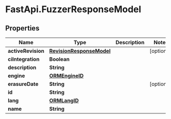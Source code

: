 # FastApi.FuzzerResponseModel

## Properties

Name | Type | Description | Notes
------------ | ------------- | ------------- | -------------
**activeRevision** | [**RevisionResponseModel**](RevisionResponseModel.md) |  | [optional] 
**ciIntegration** | **Boolean** |  | 
**description** | **String** |  | 
**engine** | [**ORMEngineID**](ORMEngineID.md) |  | 
**erasureDate** | **String** |  | [optional] 
**id** | **String** |  | 
**lang** | [**ORMLangID**](ORMLangID.md) |  | 
**name** | **String** |  | 



